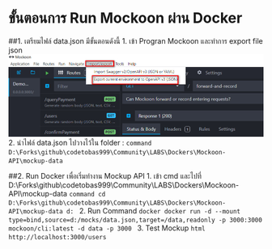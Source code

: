 
# ขั้นตอนการ Run Mockoon ผ่าน Docker
##1. เตรียมไฟล์ data.json 
     มีขั้นตอนดังนี้
     1. เข้า Progran Mockoon และทำการ export file json
     ![export-json-1.jpg](https://github.com/codetobas999/Community/blob/main/LABS/Dockers/Mockoon-API/images/export-json-1.jpg)
     2. นำไฟล์ data.json ไปวางไว้ใน folder : 
    ```command
        D:\Forks\github\codetobas999\Community\LABS\Dockers\Mockoon-API\mockup-data
    ```

##2. Run Docker เพื่อเริ่มทำงาน Mockup API
    1. เข้า cmd และไปที่ D:\Forks\github\codetobas999\Community\LABS\Dockers\Mockoon-API\mockup-data
    ```command
        cd D:\Forks\github\codetobas999\Community\LABS\Dockers\Mockoon-API\mockup-data
        d:
    ```
    2. Run Command
    ```docker
       docker run -d --mount type=bind,source=d:/mocks/data.json,target=/data,readonly -p 3000:3000 mockoon/cli:latest -d data -p 3000
    ```
    3. Test Mockup
    ```html
       http://localhost:3000/users
    ```
